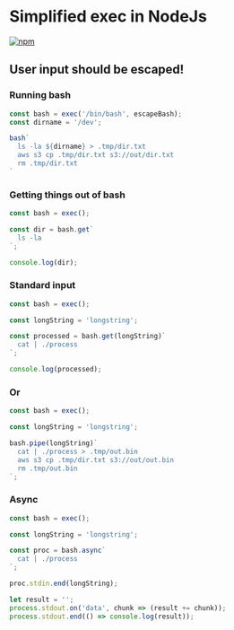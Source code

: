 # Simplified exec in NodeJs

[![npm](https://img.shields.io/npm/v/@viperhq/exec.svg)](https://www.npmjs.com/package/@viperhq/exec)

## User input should be escaped!

### Running bash

```JavaScript
const bash = exec('/bin/bash', escapeBash);
const dirname = '/dev';

bash`
  ls -la ${dirname} > .tmp/dir.txt
  aws s3 cp .tmp/dir.txt s3://out/dir.txt
  rm .tmp/dir.txt
`
```

### Getting things out of bash

```JavaScript
const bash = exec();

const dir = bash.get`
  ls -la
`;

console.log(dir);
```

### Standard input

```JavaScript
const bash = exec();

const longString = 'longstring';

const processed = bash.get(longString)`
  cat | ./process
`;

console.log(processed);
```

### Or

```JavaScript
const bash = exec();

const longString = 'longstring';

bash.pipe(longString)`
  cat | ./process > .tmp/out.bin
  aws s3 cp .tmp/dir.txt s3://out/out.bin
  rm .tmp/out.bin
`;
```

### Async

```JavaScript
const bash = exec();

const longString = 'longstring';

const proc = bash.async`
  cat | ./process
`;

proc.stdin.end(longString);

let result = '';
process.stdout.on('data', chunk => (result += chunk));
process.stdout.end(() => console.log(result));
```

